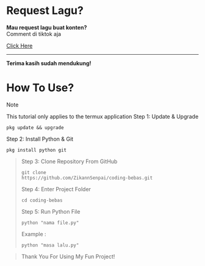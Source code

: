 # Request Lagu?  

**Mau request lagu buat konten?**  
Comment di tiktok aja

[Click Here](https://www.tiktok.com/@zikannsenpai)

---

**Terima kasih sudah mendukung!**


# How To Use?


> [!NOTE]
> This tutorial only applies to the termux application
> Step 1: Update & Upgrade
> ```
> pkg update && upgrade
> ```
> Step 2: Install Python & Git
> ```
> pkg install python git
> ```

> Step 3: Clone Repository From GitHub
> ```
> git clone
> https://github.com/ZikannSenpai/coding-bebas.git
> ```
> Step 4: Enter Project Folder
> ```
> cd coding-bebas
> ```
> Step 5: Run Python File
> ```
> python "nama file.py"
> ```
> Example :
> ```
> python "masa lalu.py"
> ```

> Thank You For Using My Fun Project!
